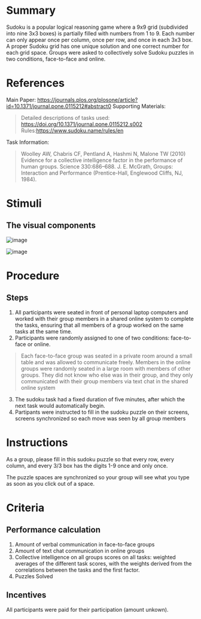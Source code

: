 # Summary
Sudoku is a popular logical reasoning game where a 9x9 grid (subdivided into nine 3x3 boxes) is partially filled with numbers from 1 to 9. Each number can only appear once per column, once per row, and once in each 3x3 box. A proper Sudoku grid has one unique solution and one correct number for each grid space. Groups were asked to collectively solve Sudoku puzzles in two conditions, face-to-face and online. 

# References
Main Paper: https://journals.plos.org/plosone/article?id=10.1371/journal.pone.0115212#abstract0
Supporting Materials: 
> Detailed descriptions of tasks used: https://doi.org/10.1371/journal.pone.0115212.s002
Rules:https://www.sudoku.name/rules/en

Task Information: 
> Woolley AW, Chabris CF, Pentland A, Hashmi N, Malone TW (2010) Evidence for a collective intelligence factor in the performance of human groups. Science 330:686–688.
> J. E. McGrath, Groups: Interaction and Performance (Prentice-Hall, Englewood Cliffs, NJ, 1984).

# Stimuli
## The visual components

![image](https://user-images.githubusercontent.com/78745728/113913230-135c9080-97aa-11eb-9dfd-cdda31cf8538.png)

![image](https://user-images.githubusercontent.com/78745728/113914455-929e9400-97ab-11eb-8103-34898505c946.png)


# Procedure
## Steps
1. All participants were seated in front of personal laptop computers and worked with their group members in a shared online system to complete the tasks, ensuring that all members of a group worked on the same tasks at the same time.
2. Participants were randomly assigned to one of two conditions: face-to-face or online. 
> Each face-to-face group was seated in a private room around a small table and was allowed to communicate freely. 
> Members in the online groups were randomly seated in a large room with members of other groups. They did not know who else was in their group, and they only communicated with their group members via text chat in the shared online system
3. The sudoku task had a fixed duration of five minutes, after which the next task would automatically begin.
4. Partipants were instructed to fill in the sudoku puzzle on their screens, screens synchronized so each move was seen by all group members

# Instructions
As a group, please fill in this sudoku puzzle so that every row, every column, and every 3/3 box has the digits 1-9 once and only once. 

The puzzle spaces are synchronized so your group will see what you type as soon as you click out of a space. 

# Criteria
## Performance calculation
1)	Amount of verbal communication in face-to-face groups
2)	Amount of text chat communication in online groups
3)	Collective intelligence on all groups scores on all tasks: weighted averages of the different task scores, with the weights derived from the correlations between the tasks and the first factor. 
4)	Puzzles Solved 


## Incentives
All participants were paid for their participation (amount unkown). 
